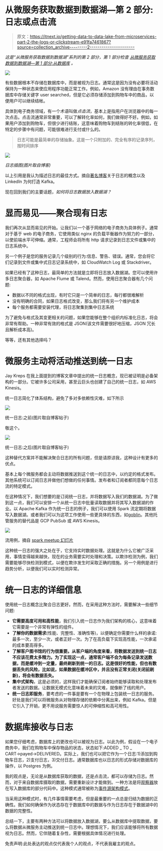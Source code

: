 # 从微服务获取数据到数据湖—第 2 部分:日志或点击流

> 原文：<https://itnext.io/getting-data-to-data-lake-from-microservices-part-2-the-logs-or-clickstream-e91fa7461867?source=collection_archive---------2----------------------->

*这是“从微服务获取数据到数据湖”系列的第 2 部分，第 1 部分检查* [*从微服务获取数据到数据湖—第 1 部分:从数据库*](https://medium.com/@rendybjunior/getting-data-to-data-lake-from-microservices-part-1-from-databases-d5e55c4a0829) *。*

![](img/c65683f2dfc0e234fe2c07c752a6a28c.png)

有些数据根本不存储在数据库中，而是被视为日志。通常这是因为没有必要将活动保持为一种状态来使应用程序功能正常工作。例如，Amazon 没有理由在事务数据库中存储关键字 user searched，但是它必须存储添加到购物车中的商品，以便用户可以继续结帐。

具体到电子商务领域，有一个术语叫做*点击流*，基本上是指用户在浏览器中的每一次点击。点击流通常非常重要，可以了解转化率如何，我们做得好不好。例如，如果用户添加到购物车，但很少进行结账，这意味着购物车到结账的转化率很低，在特定的步骤中有问题，可能很难进行支付或什么的。

> 日志可能是最简单的存储抽象。这是一个只附加的、完全有序的记录序列，按时间排序

![](img/61f6de8887264269c604cd4956481dfc.png)

*日志插图(图片取自博客)*

以上引用是我认为描述日志的最佳方式。摘自[著名博客](https://engineering.linkedin.com/distributed-systems/log-what-every-software-engineer-should-know-about-real-time-datas-unifying)关于日志的概念以及 LinkedIn 为何打造 Kafka。

现在回到我们的主要话题，*如何将日志数据放入数据湖？*

# 显而易见——聚合现有日志

我们再次从显而易见的开始。让我们以一个基于网络的电子商务为具体例子。通常对于基于 web 的电子商务，它使用类似 nginx 的负载平衡器作为努力的一部分，以使前端水平可伸缩。通常，工程师会将所有 http 请求记录到日志文件或集中的日志系统中。

另一个例子是您的服务记录几个级别的行为:信息、警告、错误。通常，您会将它们记录到文件或集中式日志记录系统中，如 CloudWatch Log 或 Stackdriver。

如果已经有了这种日志，最简单的方法就是立即将日志放入数据湖。您可以使用许多日志聚合器，如 Apache Flume 或 Talend。然而，使用日志聚合器有几个问题:

*   数据以不同的格式出现，有时它只是一个简单的日志，每行都很难解析
*   没有明确的合同，如果日志格式改变，那么我们将有另一个维护成本
*   每个服务都需要安装代理，将日志聚集到集中日志系统

为了避免与格式及其变更相关的问题，如果您能够在整个组织内标准化日志，将会非常有帮助。一种非常有效的格式是 JSON(该文件需要很好地压缩，JSON 冗长且解析成本高)。

等等，还有其他选择吗？

# 微服务主动将活动推送到统一日志

Jay Kreps 在我上面提到的博客文章中提出的统一日志概念，现已被证明是必备架构的一部分。它被许多公司采用，甚至云巨头也创建了自己的统一日志，如 AWS Kinesis。

统一日志简化了体系结构，避免了多对多依赖性灾难，如下所示

![](img/82a2e6d44d0ed1885eb8f9b42cd1dd30.png)

统一日志:之前(图片取自博客帖子)

敬这个。

![](img/d38c4a4bd5365e32422165c4c2c7725f.png)

统一日志:之后(图片取自博客帖子)

这种替代方案并不能解决聚合日志的所有问题，但是请原谅我，这种设计有更多的优点。

基本上每个微服务都会主动将数据推送到这个统一的日志中，以约定的格式发布。其他系统可以订阅日志并做他们想做的任何事情。发布者和订阅者都同意每个日志流的特定模式。

在这种情况下，我们想要的是订阅统一日志，并将数据写入我们的数据湖。为了做到这一点，我们可以安排一个从统一日志中批量读取数据并将其写入数据湖的作业。以 Apache Kafka 作为统一日志的例子，我们可以使用 Spark 流定期将数据写入数据湖。或者我们可以为这项工作使用一些更具体的东西，如[goblin](https://github.com/apache/incubator-gobblin)。其他托管服务的替代品是 GCP PubSub 或 AWS Kinesis。

![](img/7b3b8f9bba1c5c78c966f296fb58f213.png)

流用例，摘自 [spark meetup 幻灯片](https://www.slideshare.net/punesparkmeetup/spark-meetup-stream-processing-use-cases)

这种统一日志的强大之处在于，它支持实时数据处理。这就是为什么它被广泛采用，事情变得越来越快，现在的业务需要实时处理和决策。以欺诈检测为例，我们需要能够尽快检测到模式，以便在欺诈发生时采取正确的措施。另一个用例是进行趋势分析，以便我们可以实时检测异常。

# 统一日志的详细信息

使用统一日志概念比聚合日志更好。然而，在采用这种方法时，需要解决一些细节问题:

*   **它需要高度可用和高性能**，我们引入统一日志作为我们架构的核心，这意味着它需要是一个非常有弹性的组件。
*   **了解你的数据需求**(性能、完整性、准确性等)，以便确定你需要什么样的承诺:最多一次，至少一次，或者正好一次。为了在高负载下实现高性能，一次承诺的成本要高得多。
*   **了解客户图书馆的行为很重要。从客户端的角度来看，将数据发送到统一日志不应该花费太多精力。为了实现这一点，通常客户端不会为每条记录发送数据，而是缓冲到一定量，最终刷新到统一的日志。这是很好的性能，但也有数据丢失的风险，比如说，如果数据在缓冲区中，并且没有正常关闭(关闭前刷新)，将会有数据丢失。**
*   **集中式架构**，这是必须的，这样我们才能确保订阅者始终能够读取和处理发布者发送的数据。让数据无模式化意味着未来的灾难，就像断了线的用户。
*   **统一日志即服务**，要考虑的一件事是要有一个在物理上包装统一日志的服务。好处是我们可以将微服务从对物理存储的依赖中分离出来，例如 Kafka。但是它引入了开销，更不用说服务需要惊人的可伸缩性和高可用性。

# 数据库接收与日志

如果您仔细考虑，数据库上的更改也可以被视为日志。以此为例，假设在一个电子商务中，我们在购物车中保存物品的状态，状态如下:ADDED _ TO _ CART→payed→DELIVERED。实际上，我们也可以把它作为一个日志:1)添加到购物车日志，2)支付日志，3)交付日志。通常数据库也以日志的形式存储对数据库的操作，以 Postgres 为例。

我的观点是，无论是从数据库获取的数据，还是点击流，都可以存储为日志。然而，对于来自数据库摄取的数据，需要重新设计才能做到。一种方法是将[观察器](https://sourcemaking.com/design_patterns/observer)放在写入数据库的部分代码中。这种模式通常被称为[事件源架构模式](https://martinfowler.com/eaaDev/EventSourcing.html)。

当采用这种模式时，有几件事情需要考虑，但是最重要的一点总是归结为数据的正确性。我们如何确保作为状态存在于数据库中的数据与作为日志存在于数据湖中的数据的完整性。

总结一下，主要有两种方法可以将数据放入数据湖，要么从数据库中提取数据，要么将数据从微服务主动推送到统一日志中。理想情况下，我们应该能够将所有数据视为日志。然而，它伴随着复杂性，需要根据具体情况进行处理。

免责声明:此处表达的观点仅代表我个人的观点，不代表我雇主的观点。